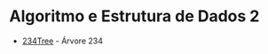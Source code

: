 # Algoritmo e Estrutura de Dados 2

+ [234Tree](https://github.com/lalamp/AED2/tree/main/trabalho%201) - Árvore 234